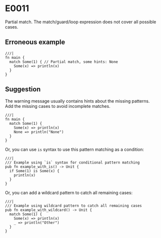 # E0011

Partial match. The match/guard/loop expression does not cover all possible
cases.

## Erroneous example

```moonbit
///|
fn main {
  match Some(1) { // Partial match, some hints: None
    Some(x) => println(x)
  }
}
```

## Suggestion

The warning message usually contains hints about the missing patterns. Add the missing cases to avoid incomplete matches.

```moonbit
///|
fn main {
  match Some(1) {
    Some(x) => println(x)
    None => println("None")
  }
}
```

Or, you can use `is` syntax to use this pattern matching as a condition:

```moonbit
///|
/// Example using `is` syntax for conditional pattern matching
pub fn example_with_is() -> Unit {
  if Some(1) is Some(x) {
    println(x)
  }
}
```

Or, you can add a wildcard pattern to catch all remaining cases:

```moonbit
///|
/// Example using wildcard pattern to catch all remaining cases
pub fn example_with_wildcard() -> Unit {
  match Some(1) {
    Some(x) => println(x)
    _ => println("Other")
  }
}
```
